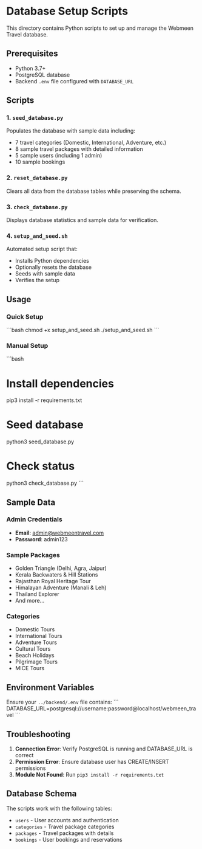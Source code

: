 # Database Setup Scripts

This directory contains Python scripts to set up and manage the Webmeen Travel database.

## Prerequisites

- Python 3.7+
- PostgreSQL database
- Backend `.env` file configured with `DATABASE_URL`

## Scripts

### 1. `seed_database.py`
Populates the database with sample data including:
- 7 travel categories (Domestic, International, Adventure, etc.)
- 8 sample travel packages with detailed information
- 5 sample users (including 1 admin)
- 10 sample bookings

### 2. `reset_database.py`
Clears all data from the database tables while preserving the schema.

### 3. `check_database.py`
Displays database statistics and sample data for verification.

### 4. `setup_and_seed.sh`
Automated setup script that:
- Installs Python dependencies
- Optionally resets the database
- Seeds with sample data
- Verifies the setup

## Usage

### Quick Setup
\`\`\`bash
chmod +x setup_and_seed.sh
./setup_and_seed.sh
\`\`\`

### Manual Setup
\`\`\`bash
# Install dependencies
pip3 install -r requirements.txt

# Seed database
python3 seed_database.py

# Check status
python3 check_database.py
\`\`\`

## Sample Data

### Admin Credentials
- **Email**: admin@webmeentravel.com
- **Password**: admin123

### Sample Packages
- Golden Triangle (Delhi, Agra, Jaipur)
- Kerala Backwaters & Hill Stations
- Rajasthan Royal Heritage Tour
- Himalayan Adventure (Manali & Leh)
- Thailand Explorer
- And more...

### Categories
- Domestic Tours
- International Tours
- Adventure Tours
- Cultural Tours
- Beach Holidays
- Pilgrimage Tours
- MICE Tours

## Environment Variables

Ensure your `../backend/.env` file contains:
\`\`\`
DATABASE_URL=postgresql://username:password@localhost/webmeen_travel
\`\`\`

## Troubleshooting

1. **Connection Error**: Verify PostgreSQL is running and DATABASE_URL is correct
2. **Permission Error**: Ensure database user has CREATE/INSERT permissions
3. **Module Not Found**: Run `pip3 install -r requirements.txt`

## Database Schema

The scripts work with the following tables:
- `users` - User accounts and authentication
- `categories` - Travel package categories
- `packages` - Travel packages with details
- `bookings` - User bookings and reservations
